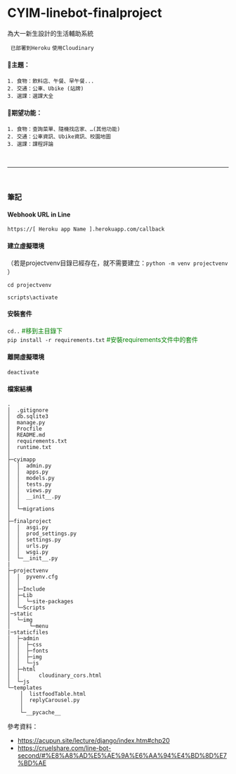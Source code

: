 # CYIM-linebot-finalproject
 為大一新生設計的生活輔助系統

` 已部署到Heroku` `使用Cloudinary`


#### 📌主題：
    1. 食物：飲料店、午餐、早午餐...
    2. 交通：公車、Ubike (站牌)
    3. 選課：選課大全



#### 📌期望功能：
    1. 食物：查詢菜單、隨機找店家、…(其他功能)
    2. 交通：公車資訊、Ubike資訊、校園地圖
    3. 選課：課程評論



</br>

---

</br>

### 筆記

#### Webhook URL in Line
`https://[ Heroku app Name ].herokuapp.com/callback`

#### 建立虛擬環境
（若是projectvenv目錄已經存在，就不需要建立：`python -m venv projectvenv` ）

`cd projectvenv`

`scripts\activate`

#### 安裝套件

`cd..` <font color=#008000>#移到主目錄下</font>  
`pip install -r requirements.txt` <font color=#008000>#安裝requirements文件中的套件</font>  

#### 離開虛擬環境
`deactivate`

#### 檔案結構
```
.
│  .gitignore
│  db.sqlite3
│  manage.py
│  Procfile
│  README.md
│  requirements.txt
│  runtime.txt
│
├─cyimapp
│  │  admin.py
│  │  apps.py
│  │  models.py
│  │  tests.py
│  │  views.py
│  │  __init__.py
│  │
│  └─migrations
│
├─finalproject
│  │  asgi.py
│  │  prod_settings.py
│  │  settings.py
│  │  urls.py
│  │  wsgi.py
│  └─__init__.py
|
├─projectvenv
│  │  pyvenv.cfg
│  │
│  ├─Include
│  ├─Lib
│  │  └─site-packages
│  └─Scripts
│─static
│  └─img
│      └─menu
|─staticfiles
│  ├─admin
│  │  ├─css
│  │  ├─fonts
│  │  ├─img
│  │  └─js
│  ├─html
│  │      cloudinary_cors.html
│  └─js
└─templates
    │  listfoodTable.html
    │  replyCarousel.py
    │
    └─__pycache__
```



參考資料：
* https://acupun.site/lecture/django/index.htm#chp20
* https://cruelshare.com/line-bot-second/#%E8%A8%AD%E5%AE%9A%E6%AA%94%E4%BD%8D%E7%BD%AE